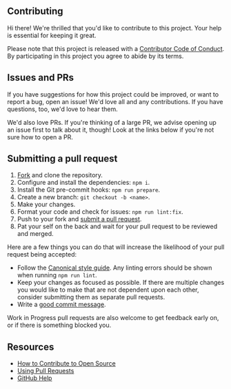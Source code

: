 ## Contributing

[fork]: /fork
[pr]: /compare
[style]: https://github.com/gajus/eslint-plugin-canonical
[code-of-conduct]: CODE_OF_CONDUCT.md

Hi there! We're thrilled that you'd like to contribute to this project. Your help is essential for keeping it great.

Please note that this project is released with a [Contributor Code of Conduct][code-of-conduct]. By participating in this project you agree to abide by its terms.

## Issues and PRs

If you have suggestions for how this project could be improved, or want to report a bug, open an issue! We'd love all and any contributions. If you have questions, too, we'd love to hear them.

We'd also love PRs. If you're thinking of a large PR, we advise opening up an issue first to talk about it, though! Look at the links below if you're not sure how to open a PR.

## Submitting a pull request

1. [Fork][fork] and clone the repository.
2. Configure and install the dependencies: `npm i`.
3. Install the Git pre-commit hooks: `npm run prepare`.
4. Create a new branch: `git checkout -b <name>`.
5. Make your changes.
6. Format your code and check for issues: `npm run lint:fix`.
7. Push to your fork and [submit a pull request][pr].
8. Pat your self on the back and wait for your pull request to be reviewed and merged.

Here are a few things you can do that will increase the likelihood of your pull request being accepted:

- Follow the [Canonical style guide][style]. Any linting errors should be shown when running `npm run lint`.
- Keep your changes as focused as possible. If there are multiple changes you would like to make that are not dependent upon each other, consider submitting them as separate pull requests.
- Write a [good commit message](http://tbaggery.com/2008/04/19/a-note-about-git-commit-messages.html).

Work in Progress pull requests are also welcome to get feedback early on, or if there is something blocked you.

## Resources

- [How to Contribute to Open Source](https://opensource.guide/how-to-contribute/)
- [Using Pull Requests](https://help.github.com/articles/about-pull-requests/)
- [GitHub Help](https://help.github.com)
